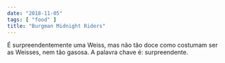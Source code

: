 ```yaml
---
date: "2018-11-05"
tags: [ "food" ]
title: "Burgman Midnight Riders"
---
```

É surpreendentemente uma Weiss, mas não tão doce como costumam ser as Weisses, nem tão gasosa. A palavra chave é: surpreendente.
